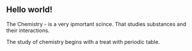 ## Hello world! 

The Chemistry - is a very ipmortant scince. That studies substances and their interactions.  

The study of chemistry begins with a treat with periodic table. 
